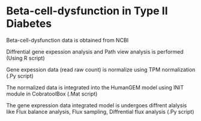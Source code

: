 # Beta-cell-dysfunction in Type II Diabetes
Beta-cell-dysfunction data is obtained from NCBI 

Diffrential gene expession analysis and Path view analysis is performed (Using R script)

Gene expession data (read raw count) is normalize using TPM normalization (.Py script)

The normalized data is integrated into the HumanGEM model using INIT module in CobratoolBox (.Mat script)

The gene expression data integrated model is undergoes diffrent alalysis like Flux balance analysis, Flux sampling, Diffrential flux analysis (.Py script)
